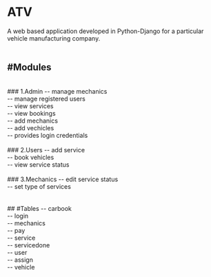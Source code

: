 # ATV

A web based application developed in Python-Django for a particular vehicle manufacturing company.
<br/>
<br/>
## #Modules
 <br/>
### 1.Admin
-- manage mechanics <br/>
-- manage registered users <br/>
-- view services <br/>
-- view bookings <br/>
-- add mechanics <br/>
-- add vechicles <br/>
-- provides login credentials <br/>
 <br/>
### 2.Users
-- add service <br/>
-- book vehicles <br/>
-- view service status <br/>
 <br/>
### 3.Mechanics
-- edit service status <br/>
-- set type of services <br/>
 <br/>
 <br/>
## #Tables
 -- carbook <br/>
 -- login <br/>
 -- mechanics <br/>
 -- pay <br/>
 -- service <br/>
 -- servicedone <br/>
 -- user <br/>
 -- assign <br/>
 -- vehicle <br/>
